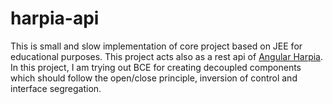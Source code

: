 # harpia-api

This is small and slow implementation of core project based on JEE for educational purposes. This project acts also as a rest api of [Angular Harpia](https://github.com/orobsonpires/harpia).
In this project, I am trying out BCE for creating decoupled components which should follow the open/close principle, inversion of control and interface segregation.
